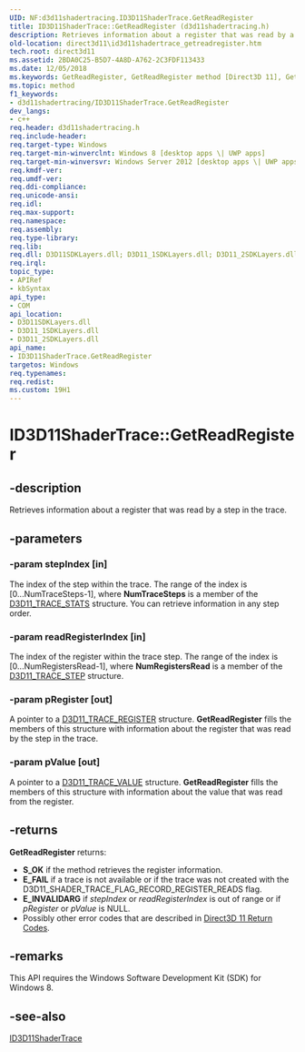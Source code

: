 ```yaml
---
UID: NF:d3d11shadertracing.ID3D11ShaderTrace.GetReadRegister
title: ID3D11ShaderTrace::GetReadRegister (d3d11shadertracing.h)
description: Retrieves information about a register that was read by a step in the trace.
old-location: direct3d11\id3d11shadertrace_getreadregister.htm
tech.root: direct3d11
ms.assetid: 2BDA0C25-B5D7-4A8D-A762-2C3FDF113433
ms.date: 12/05/2018
ms.keywords: GetReadRegister, GetReadRegister method [Direct3D 11], GetReadRegister method [Direct3D 11],ID3D11ShaderTrace interface, ID3D11ShaderTrace interface [Direct3D 11],GetReadRegister method, ID3D11ShaderTrace.GetReadRegister, ID3D11ShaderTrace::GetReadRegister, d3d11shadertracing/ID3D11ShaderTrace::GetReadRegister, direct3d11.id3d11shadertrace_getreadregister
ms.topic: method
f1_keywords:
- d3d11shadertracing/ID3D11ShaderTrace.GetReadRegister
dev_langs:
- c++
req.header: d3d11shadertracing.h
req.include-header: 
req.target-type: Windows
req.target-min-winverclnt: Windows 8 [desktop apps \| UWP apps]
req.target-min-winversvr: Windows Server 2012 [desktop apps \| UWP apps]
req.kmdf-ver: 
req.umdf-ver: 
req.ddi-compliance: 
req.unicode-ansi: 
req.idl: 
req.max-support: 
req.namespace: 
req.assembly: 
req.type-library: 
req.lib: 
req.dll: D3D11SDKLayers.dll; D3D11_1SDKLayers.dll; D3D11_2SDKLayers.dll
req.irql: 
topic_type:
- APIRef
- kbSyntax
api_type:
- COM
api_location:
- D3D11SDKLayers.dll
- D3D11_1SDKLayers.dll
- D3D11_2SDKLayers.dll
api_name:
- ID3D11ShaderTrace.GetReadRegister
targetos: Windows
req.typenames: 
req.redist: 
ms.custom: 19H1
---
```


# ID3D11ShaderTrace::GetReadRegister


## -description


Retrieves information about a register that was read by a step in the trace.


## -parameters




### -param stepIndex [in]

The index of the step within the trace. The range of the index is [0...NumTraceSteps-1], where <b>NumTraceSteps</b> is a member of the  <a href="https://docs.microsoft.com/windows/desktop/api/d3d11shadertracing/ns-d3d11shadertracing-d3d11_trace_stats">D3D11_TRACE_STATS</a> structure. You can retrieve information in any step order.


### -param readRegisterIndex [in]

The index of the register within  the trace step. The range of the index is [0...NumRegistersRead-1], where <b>NumRegistersRead</b> is a member of the  <a href="https://docs.microsoft.com/windows/desktop/api/d3d11shadertracing/ns-d3d11shadertracing-d3d11_trace_step">D3D11_TRACE_STEP</a> structure.


### -param pRegister [out]

A pointer to a <a href="https://docs.microsoft.com/windows/desktop/api/d3d11shadertracing/ns-d3d11shadertracing-d3d11_trace_register">D3D11_TRACE_REGISTER</a> structure. <b>GetReadRegister</b> fills the members of this structure with information about the register that was read by the step in the trace.


### -param pValue [out]

A pointer to a  <a href="https://docs.microsoft.com/windows/desktop/api/d3d11shadertracing/ns-d3d11shadertracing-d3d11_trace_value">D3D11_TRACE_VALUE</a> structure. <b>GetReadRegister</b> fills the members of this structure with information about the value that was read from the register.


## -returns



<b>GetReadRegister</b> returns:
        <ul>
<li><b>S_OK</b> if the method retrieves the register information.</li>
<li><b>E_FAIL</b> if a trace is not available or if the trace was not created with the D3D11_SHADER_TRACE_FLAG_RECORD_REGISTER_READS flag.</li>
<li><b>E_INVALIDARG</b> if <i>stepIndex</i> or <i>readRegisterIndex</i> is out of range or if <i>pRegister</i> or <i>pValue</i> is NULL.</li>
<li>Possibly other error codes that are described in <a href="https://docs.microsoft.com/windows/desktop/direct3d11/d3d11-graphics-reference-returnvalues">Direct3D 11 Return Codes</a>.</li>
</ul>





## -remarks



This API requires the Windows Software Development Kit (SDK) for Windows 8.




## -see-also




<a href="https://docs.microsoft.com/windows/desktop/api/d3d11shadertracing/nn-d3d11shadertracing-id3d11shadertrace">ID3D11ShaderTrace</a>
 

 

